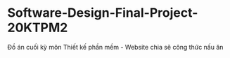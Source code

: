 # Software-Design-Final-Project-20KTPM2
Đồ án cuối kỳ môn Thiết kế phần mềm - Website chia sẽ công thức nấu ăn

